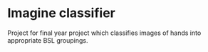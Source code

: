 # Imagine classifier 
Project for final year project which classifies images of hands into appropriate BSL groupings.




